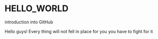 # HELLO_WORLD

introduction into GitHub

Hello guys! 
Every thing will not fell in place for you you have to fight for it
